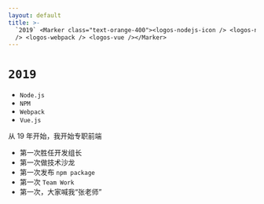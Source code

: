 ```yaml
---
layout: default
title: >-
  `2019` <Marker class="text-orange-400"><logos-nodejs-icon /> <logos-npm-icon
  /> <logos-webpack /> <logos-vue /></Marker>
---
```


# `2019` <Marker class="text-orange-400"><logos-nodejs-icon /> <logos-npm-icon /> <logos-webpack /> <logos-vue /></Marker>

<div class="grid grid-cols-2 gap-x-4">

<div>

<v-clicks>

- `Node.js`
- `NPM`
- `Webpack`
- `Vue.js`

</v-clicks>

</div>

<div class="-mt-2" v-click>

从 19 年开始，我开始专职前端

- 第一次胜任开发组长
- 第一次做技术沙龙
- 第一次发布 `npm package`
- 第一次 `Team Work`
- 第一次，大家喊我“张老师”

</div>

</div>

<!--
Nodejs NPM Webpack Vue.js

从 19 年开始，我开始专职前端

第一次胜任开发组长

第一次做技术沙龙

第一次发布 `npm package`

第一次 `Team Work`

第一次，大家喊我“张老师”
-->
